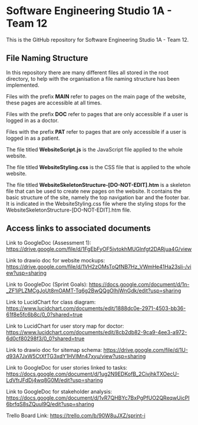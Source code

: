 # Software Engineering Studio 1A - Team 12
This is the GitHub repository for Software Engineering Studio 1A - Team 12.

## File Naming Structure
In this repository there are many different files all stored in the root directory, to help with the organisation a file naming structure has been implemented.

Files with the prefix **MAIN** refer to pages on the main page of the website, these pages are accessible at all times.

Files with the prefix **DOC** refer to pages that are only accessible if a user is logged in as a doctor.

Files with the prefix **PAT** refer to pages that are only accessible if a user is logged in as a patient.

The file titled **WebsiteScript.js** is the JavaScript file applied to the whole website.

The file titled **WebsiteStyling.css** is the CSS file that is applied to the whole website.

The file titled **WebsiteSkeletonStructure-[DO-NOT-EDIT].htm** is a skeleton file that can be used to create new pages on the website. It contains the basic structure of the site, namely the top navigation bar and the footer bar. It is indicated in the WebsiteStyling.css file where the styling stops for the WebsiteSkeletonStructure-[DO-NOT-EDIT].htm file.


## Access links to associated documents 
Link to GoogleDoc (Assessment 1): https://drive.google.com/file/d/1FgEbFyOF5jvtokhMUGlnfgt2DARjua4G/view

Link to drawio doc for website mockups: https://drive.google.com/file/d/1VH2zOMsToQfNB7Hz_VWmHe41Ha23sli-/view?usp=sharing

Link to GoogleDoc (Sprint Goals): https://docs.google.com/document/d/1n-_ZF1iPLZMCgJoUt8mOAMT-Tq6g2BwQQgOlhjWnGdk/edit?usp=sharing

Link to LucidChart for class diagram: https://www.lucidchart.com/documents/edit/1888dc0e-2971-4503-bb36-61f8e5fc6b8c/0_0?shared=true

Link to LucidChart for user story map for doctor: https://www.lucidchart.com/documents/edit/8cb2db82-9ca9-4ee3-a972-6d0cf80298f3/0_0?shared=true

Link to drawio doc for sitemap schema: https://drive.google.com/file/d/1U-d93A7JxW5CtXfTG3xdY1HVIMn47xyu/view?usp=sharing

Link to GoogleDoc for user stories linked to tasks: https://docs.google.com/document/d/1ug2N9EDKofB_2CivjhkTXOecU-LdVfrJFdDj4wq8G0M/edit?usp=sharing

Link to GoogleDoc for stakeholder analysis: https://docs.google.com/document/d/1vR7QHBYc7BxPgPfUO2QReqwUicPI6brfqS8sZQuul9Q/edit?usp=sharing

Trello Board Link: https://trello.com/b/90W8uJXZ/sprint-i
